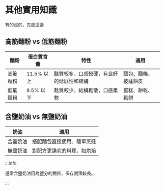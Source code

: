 # 其他實用知識

有的沒的，先放這邊

## 高筋麵粉 vs 低筋麵粉

| 麵粉     | 蛋白質含量 | 特性                                     | 適用                 |
| -------- | ---------- | ---------------------------------------- | -------------------- |
| 高筋麵粉 | 11.5% 以上 | 麩質較多，口感較硬，有良好的延展性和結構 | 麵包、麵條、披薩餅皮 |
| 低筋麵粉 | 8.5% 以下  | 麩質較少，結構鬆散，口感柔軟             | 蛋糕、餅乾、鬆餅     |

## 含鹽奶油 vs 無鹽奶油

| 奶油     | 適用                       |
| -------- | -------------------------- |
| 含鹽奶油 | 搭配麵包直接使用、簡單烹飪 |
| 無鹽奶油 | 對配方更講究的料理，如烘焙 |

:::info

通常含鹽奶油因為鹽分的關係，保存期限較長。

:::
